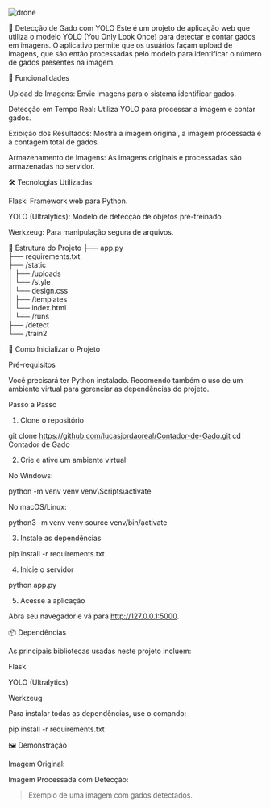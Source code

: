 ![drone](https://github.com/user-attachments/assets/a8d8c88c-5523-499c-a5cf-59f0dab9df9a)

🐄 Detecção de Gado com YOLO
Este é um projeto de aplicação web que utiliza o modelo YOLO (You Only Look Once) para detectar e contar gados em imagens. O aplicativo permite que os usuários façam upload de imagens, que são então processadas pelo modelo para identificar o número de gados presentes na imagem.

🚀 Funcionalidades

Upload de Imagens: Envie imagens para o sistema identificar gados.

Detecção em Tempo Real: Utiliza YOLO para processar a imagem e contar gados.

Exibição dos Resultados: Mostra a imagem original, a imagem processada e a contagem total de gados.

Armazenamento de Imagens: As imagens originais e processadas são armazenadas no servidor.


🛠️ Tecnologias Utilizadas

Flask: Framework web para Python.

YOLO (Ultralytics): Modelo de detecção de objetos pré-treinado.

Werkzeug: Para manipulação segura de arquivos.


📁 Estrutura do Projeto
├── app.py                  
├── requirements.txt         
├── /static                  
│   ├── /uploads            
│   └── /style              
│       └── design.css      
│
├── /templates               
│   └── index.html           
│
└── /runs                   
    ├── /detect              
    └── /train2             

🔧 Como Inicializar o Projeto

Pré-requisitos

Você precisará ter Python instalado. Recomendo também o uso de um ambiente virtual para gerenciar as dependências do projeto.

Passo a Passo

1. Clone o repositório

git clone https://github.com/lucasjordaoreal/Contador-de-Gado.git
cd Contador de Gado


2. Crie e ative um ambiente virtual

No Windows:

python -m venv venv
venv\Scripts\activate

No macOS/Linux:

python3 -m venv venv
source venv/bin/activate



3. Instale as dependências

pip install -r requirements.txt


4. Inicie o servidor

python app.py


5. Acesse a aplicação

Abra seu navegador e vá para http://127.0.0.1:5000.



📦 Dependências

As principais bibliotecas usadas neste projeto incluem:

Flask

YOLO (Ultralytics)

Werkzeug


Para instalar todas as dependências, use o comando:

pip install -r requirements.txt

🖼️ Demonstração

Imagem Original: 

Imagem Processada com Detecção: 

> Exemplo de uma imagem com gados detectados.





